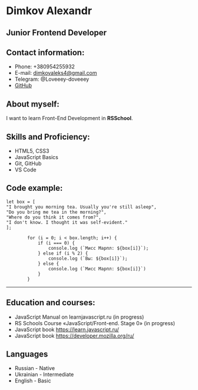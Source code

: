 # Dimkov Alexandr
## Junior Frontend Developer
## Contact information:
* Phone: +380954255932
* E-mail: dimkovaleks4@gmail.com
* Telegram: @Loveeey-doveeey
* [GitHub](https://github.com/DiegoKitty "Github")

## About myself:
 I want to learn Front-End Development in __RSSchool__.
## Skills and Proficiency:
* HTML5, CSS3
* JavaScript Basics
* Git, GitHub
* VS Code


## Code example:

```
let box = [
"I brought you morning tea. Usually you're still asleep", 
"Do you bring me tea in the morning?",
"Where do you think it comes from?",
"I don't know. I thought it was self-evident."
];

        for (i = 0; i < box.length; i++) {
            if (i === 0) {
                console.log (`Мисс Марпл: ${box[i]}`);
            } else if (i % 2) {
                console.log (`Вы: ${box[i]}`);
            } else {
                console.log (`Мисс Марпл: ${box[i]}`)
            }
        }
 ```


***
 ## Education and courses:
 * JavaScript Manual on learnjavascript.ru (in progress)
 * RS Schools Course «JavaScript/Front-end. Stage 0» (in progress)
 * JavaScript  book https://learn.javascript.ru/
 * JavaScript book https://developer.mozilla.org/ru/


## Languages
 * Russian - Native
 * Ukrainian - Intermediate
 * English - Basic
 


